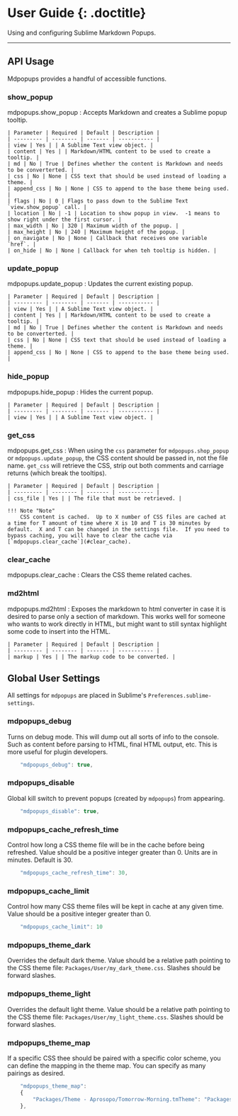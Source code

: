 # User Guide {: .doctitle}
Using and configuring Sublime Markdown Popups.

---

## API Usage
Mdpopups provides a handful of accessible functions.

### show_popup
mdpopups.show_popup
: 
    Accepts Markdown and creates a Sublime popup tooltip.

    | Parameter | Required | Default | Description |
    | --------- | -------- | ------- | ----------- |
    | view | Yes | | A Sublime Text view object. |
    | content | Yes | | Markdown/HTML content to be used to create a tooltip. |
    | md | No | True | Defines whether the content is Markdown and needs to be converterted. |
    | css | No | None | CSS text that should be used instead of loading a theme. |
    | append_css | No | None | CSS to append to the base theme being used. |
    | flags | No | 0 | Flags to pass down to the Sublime Text `view.show_popup` call. |
    | location | No | -1 | Location to show popup in view.  -1 means to show right under the first cursor. |
    | max_width | No | 320 | Maximum width of the popup. |
    | max_height | No | 240 | Maximum height of the popup. |
    | on_navigate | No | None | Callback that receives one variable `href`. |
    | on_hide | No | None | Callback for when teh tooltip is hidden. |

### update_popup
mdpopups.update_popup
: 
    Updates the current existing popup.

    | Parameter | Required | Default | Description |
    | --------- | -------- | ------- | ----------- |
    | view | Yes | | A Sublime Text view object. |
    | content | Yes | | Markdown/HTML content to be used to create a tooltip. |
    | md | No | True | Defines whether the content is Markdown and needs to be converterted. |
    | css | No | None | CSS text that should be used instead of loading a theme. |
    | append_css | No | None | CSS to append to the base theme being used. |

### hide_popup
mdpopups.hide_popup
: 
    Hides the current popup.

    | Parameter | Required | Default | Description |
    | --------- | -------- | ------- | ----------- |
    | view | Yes | | A Sublime Text view object. |

### get_css
mdpopups.get_css
: 
    When using the `css` parameter for `mdpopups.shop_popup` or `mdpopups.update_popup`, the CSS content should be passed in, not the file name.  `get_css` will retrieve the CSS, strip out both comments and carriage returns (which break the tooltips).

    | Parameter | Required | Default | Description |
    | --------- | -------- | ------- | ----------- |
    | css_file | Yes | | The file that must be retrieved. |

    !!! Note "Note"
        CSS content is cached.  Up to X number of CSS files are cached at a time for T amount of time where X is 10 and T is 30 minutes by default.  X and T can be changed in the settings file.  If you need to bypass caching, you will have to clear the cache via [`mdpopups.clear_cache`](#clear_cache).

### clear_cache
mdpopups.clear_cache
: 
    Clears the CSS theme related caches.

### md2html
mdpopups.md2html
: 
    Exposes the markdown to html converter in case it is desired to parse only a section of markdown.  This works well for someone who wants to work directly in HTML, but might want to still syntax highlight some code to insert into the HTML.

    | Parameter | Required | Default | Description |
    | --------- | -------- | ------- | ----------- |
    | markup | Yes | | The markup code to be converted. |

## Global User Settings
All settings for `mdpopups` are placed in Sublime's `Preferences.sublime-settings`.

### mdpopups_debug
Turns on debug mode.  This will dump out all sorts of info to the console.  Such as content before parsing to HTML, final HTML output, etc.  This is more useful for plugin developers.

```js
    "mdpopups_debug": true,
```

### mdpopups_disable
Global kill switch to prevent popups (created by `mdpopups`) from appearing.

```js
    "mdpopups_disable": true,
```

### mdpopups_cache_refresh_time
Control how long a CSS theme file will be in the cache before being refreshed.  Value should be a positive integer greater than 0.  Units are in minutes.  Default is 30.

```js
    "mdpopups_cache_refresh_time": 30,
```

### mdpopups_cache_limit
Control how many CSS theme files will be kept in cache at any given time.  Value should be a positive integer greater than 0.

```js
    "mdpopups_cache_limit": 10
```

### mdpopups_theme_dark
Overrides the default dark theme.  Value should be a relative path pointing to the CSS theme file: `Packages/User/my_dark_theme.css`.  Slashes should be forward slashes.

### mdpopups_theme_light
Overrides the default light theme.  Value should be a relative path pointing to the CSS theme file: `Packages/User/my_light_theme.css`.  Slashes should be forward slashes.

### mdpopups_theme_map
If a specific CSS thee should be paired with a specific color scheme, you can define the mapping in the theme map.  You can specify as many pairings as desired.

```js
    "mdpopups_theme_map":
    {
        "Packages/Theme - Aprosopo/Tomorrow-Morning.tmTheme": "Packages/User/mod_light.css"
    },
```
